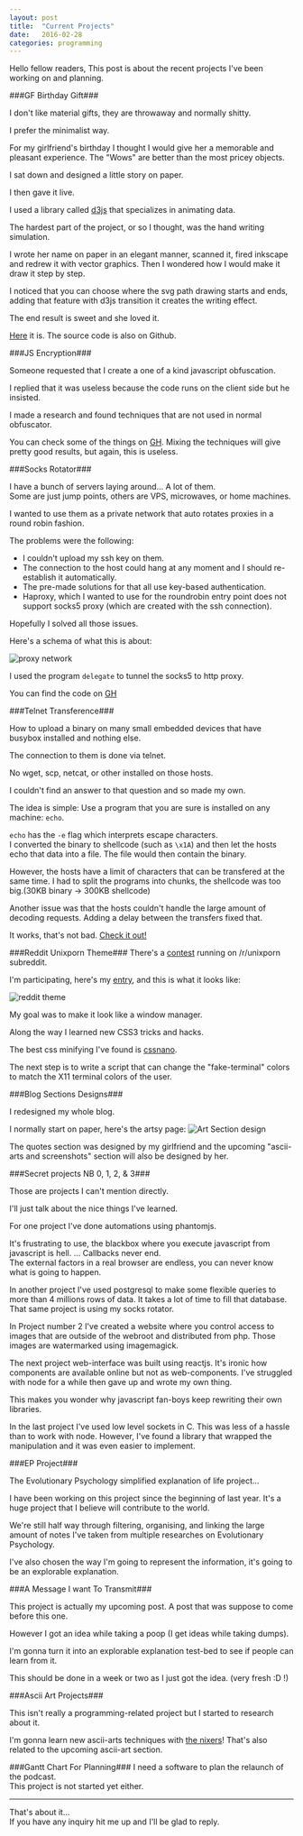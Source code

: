 ```yaml
---
layout: post
title:  "Current Projects"
date:   2016-02-28
categories: programming
---
```


Hello fellow readers,
This post is about the recent projects I've been working on and planning.

###GF Birthday Gift###

I don't like material gifts, they are throwaway and normally shitty.  


I prefer the minimalist way.


For my girlfriend's birthday I thought I would give her a memorable and pleasant
experience. The "Wows" are better than the most pricey objects.

I sat down and designed a little story on paper.

I then gave it live.

I used a library called [d3js](http://d3js.org/) that specializes in animating data.

The hardest part of the project, or so I thought, was the hand writing simulation.

I wrote her name on paper in an elegant manner, scanned it, fired inkscape
and redrew it with vector graphics. Then I wondered how I would make it draw it step by step.

I noticed that you can choose where the svg path drawing starts and ends, 
adding that feature with d3js transition it creates the writing effect.

The end result is sweet and she loved it.  

[Here](http://venam.nixers.net/a_gift) it is. The source code is also on Github.


###JS Encryption###

Someone requested that I create a one of a kind javascript obfuscation.

I replied that it was useless because the code runs on the client side but he insisted.

I made a research and found techniques that are not used in normal obfuscator.

You can check some of the things on [GH](https://github.com/venam/JS-Encrypt).
Mixing the techniques will give pretty good results, but again, this is useless.


###Socks Rotator###

I have a bunch of servers laying around... A lot of them.  
Some are just jump points, others are VPS, microwaves, or home machines.

I wanted to use them as a private network that auto rotates proxies in a round robin fashion.

The problems were the following:

* I couldn't upload my ssh key on them.
* The connection to the host could hang at any moment and I should re-establish it automatically.
* The pre-made solutions for that all use key-based authentication.
* Haproxy, which I wanted to use for the roundrobin entry point does not support socks5 proxy (which are created with the ssh connection).

Hopefully I solved all those issues.

Here's a schema of what this is about:

![proxy network]({{site.baseurl}}/assets/proxy_network.jpg)

I used the program `delegate` to tunnel the socks5 to http proxy.

You can find the code on [GH](https://github.com/venam/SSH-Tunnel-Password-Based-Auto-Reconnect)


###Telnet Transference###

How to upload a binary on many small embedded devices that have
busybox installed and nothing else.

The connection to them is done via telnet.

No wget, scp, netcat, or other installed on those hosts.

I couldn't find an answer to that question and so made my own.

The idea is simple: Use a program that you are sure is installed on any
machine: `echo`.

`echo` has the `-e` flag which interprets escape characters.   
I converted the binary to shellcode (such as `\x1A`) and then let the hosts echo
that data into a file. The file would then contain the binary.

However, the hosts have a limit of characters that can be transfered at the same time.
I had to split the programs into chunks, the shellcode was too big.(30KB binary -> 300KB shellcode)

Another issue was that the hosts couldn't handle the large amount of decoding requests.
Adding a delay between the transfers fixed that.

It works, that's not bad.
[Check it out!](https://github.com/venam/Telnet-Transference)


###Reddit Unixporn Theme###
There's a [contest](https://www.reddit.com/r/unixporn/comments/43g60f/its_finally_here_announcing_the_unixporn_css/) running on /r/unixporn subreddit.

I'm participating, here's my [entry](https://www.reddit.com/r/unixporn/comments/43g60f/its_finally_here_announcing_the_unixporn_css/czs0zo4), and this is what it looks like:


![reddit theme]({{site.baseurl}}/assets/reddit_theme.png)

My goal was to make it look like a window manager.

Along the way I learned new CSS3 tricks and hacks.


The best css minifying I've found is [cssnano](http://cssnano.co/).

The next step is to write a script that can change the "fake-terminal" colors to match the X11 terminal colors of the user.


###Blog Sections Designs###

I redesigned my whole blog.


I normally start on paper, here's the artsy page:
![Art Section design]({{site.baseurl}}/assets/art_section.jpg)

The quotes section was designed by my girlfriend and the upcoming "ascii-arts and
screenshots" section will also be designed by her.


###Secret projects NB 0, 1, 2, & 3###

Those are projects I can't mention directly.

I'll just talk about the nice things I've learned.

For one project I've done automations using phantomjs.

It's frustrating to use, the blackbox where you execute javascript from javascript is hell.
... Callbacks never end.  
The external factors in a real browser are endless, you can never know what is going to happen.


In another project I've used postgresql to make some flexible queries to more than 4 millions rows of data. It takes a lot of time to fill that database. That same project is using my socks rotator.


In Project number 2 I've created a website where you control access to images that are outside of the webroot and distributed from php.
Those images are watermarked using imagemagick.


The next project web-interface was built using reactjs.
It's ironic how components are available online but not as web-components. I've struggled with node for a while then gave up and wrote my own thing.  

This makes you wonder why javascript fan-boys keep rewriting their own libraries.


In the last project I've used low level sockets in C.
This was less of a hassle than to work with node.
However, I've found a library that wrapped the manipulation and it was even easier to implement.


###EP Project###

The Evolutionary Psychology simplified explanation of life project...  

I have been working on this project since the beginning of last year.
It's a huge project that I believe will contribute to the world.

We're still half way through filtering, organising, and linking the large amount of notes
I've taken from multiple researches on Evolutionary Psychology.

I've also chosen the way I'm going to represent the information, it's going to be
an explorable explanation.


###A Message I want To Transmit###

This project is actually my upcoming post. A post that was suppose to come before this one.

However I got an idea while taking a poop (I get ideas while taking dumps).

I'm gonna turn it into an explorable explanation test-bed to see if people can learn from it.

This should be done in a week or two as I just got the idea. (very fresh :D !)

###Ascii Art Projects###

This isn't really a programming-related project but I started to research about it.

I'm gonna learn new ascii-arts techniques with [the nixers](https://nixers.net/showthread.php?tid=1849)!
That's also related to the upcoming ascii-art section.

###Gantt Chart For Planning###
I need a software to plan the relaunch of the podcast.  
This project is not started yet either.


----


That's about it...  
If you have any inquiry hit me up and I'll be glad to reply.
